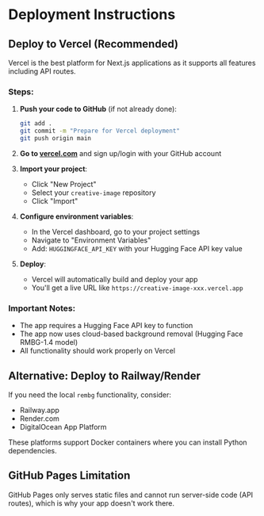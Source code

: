 # Deployment Instructions

## Deploy to Vercel (Recommended)

Vercel is the best platform for Next.js applications as it supports all features including API routes.

### Steps:

1. **Push your code to GitHub** (if not already done):
   ```bash
   git add .
   git commit -m "Prepare for Vercel deployment"
   git push origin main
   ```

2. **Go to [vercel.com](https://vercel.com)** and sign up/login with your GitHub account

3. **Import your project**:
   - Click "New Project"
   - Select your `creative-image` repository
   - Click "Import"

4. **Configure environment variables**:
   - In the Vercel dashboard, go to your project settings
   - Navigate to "Environment Variables"
   - Add: `HUGGINGFACE_API_KEY` with your Hugging Face API key value

5. **Deploy**:
   - Vercel will automatically build and deploy your app
   - You'll get a live URL like `https://creative-image-xxx.vercel.app`

### Important Notes:

- The app requires a Hugging Face API key to function
- The app now uses cloud-based background removal (Hugging Face RMBG-1.4 model)
- All functionality should work properly on Vercel

## Alternative: Deploy to Railway/Render

If you need the local `rembg` functionality, consider:
- Railway.app
- Render.com
- DigitalOcean App Platform

These platforms support Docker containers where you can install Python dependencies.

## GitHub Pages Limitation

GitHub Pages only serves static files and cannot run server-side code (API routes), which is why your app doesn't work there.
